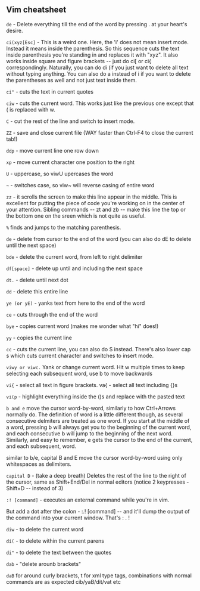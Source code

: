 ## Vim cheatsheet

```de``` - Delete everything till the end of the word by pressing . at your heart's desire.

```ci(xyz[Esc]``` - This is a weird one. Here, the 'i' does not mean insert mode. Instead it means inside the parenthesis. So this sequence cuts the text inside parenthesis you're standing in and replaces it with "xyz". It also works inside square and figure brackets -- just do ci[ or ci{ correspondingly. Naturally, you can do di (if you just want to delete all text without typing anything. You can also do a instead of i if you want to delete the parentheses as well and not just text inside them.

```ci"``` - cuts the text in current quotes

```ciw``` - cuts the current word. This works just like the previous one except that ( is replaced with w.

```C``` - cut the rest of the line and switch to insert mode.

```ZZ``` - save and close current file (WAY faster than Ctrl-F4 to close the current tab!)

```ddp``` - move current line one row down

```xp``` - move current character one position to the right

```U``` - uppercase, so viwU upercases the word

```~``` - switches case, so viw~ will reverse casing of entire word

```zz``` - it scrolls the screen to make this line appear in the middle. This is excellent for putting the piece of code you're working on in the center of your attention. Sibling commands -- zt and zb -- make this line the top or the bottom one on the sreen which is not quite as useful.

```%``` finds and jumps to the matching parenthesis.

```de``` - delete from cursor to the end of the word (you can also do dE to delete until the next space)

```bde``` - delete the current word, from left to right delimiter

```df[space]``` - delete up until and including the next space

```dt.``` - delete until next dot

```dd``` - delete this entire line

```ye (or yE)``` - yanks text from here to the end of the word

```ce``` - cuts through the end of the word

```bye``` - copies current word (makes me wonder what "hi" does!)

```yy``` - copies the current line

```cc``` - cuts the current line, you can also do S instead. There's also lower cap s which cuts current character and switches to insert mode.

```viwy or viwc.``` Yank or change current word. Hit w multiple times to keep selecting each subsequent word, use b to move backwards

```vi{``` - select all text in figure brackets. va{ - select all text including {}s

```vi(p``` - highlight everything inside the ()s and replace with the pasted text

```b and e``` move the cursor word-by-word, similarly to how Ctrl+Arrows normally do. The definition of word is a little different though, as several consecutive delmiters are treated as one word. If you start at the middle of a word, pressing b will always get you to the beginning of the current word, and each consecutive b will jump to the beginning of the next word. Similarly, and easy to remember, e gets the cursor to the end of the current, and each subsequent, word.

similar to b/e, capital B and E move the cursor word-by-word using only whitespaces as delimiters.

```capital D``` - (take a deep breath) Deletes the rest of the line to the right of the cursor, same as Shift+End/Del in normal editors (notice 2 keypresses - Shift+D -- instead of 3)

```:! [command]``` - executes an external command while you're in vim.

But add a dot after the colon - :.! [command] -- and it'll dump the output of the command into your current window. That's : . ! 

```diw``` - to delete the current word

```di(``` - to delete within the current parens

```di"``` - to delete the text between the quotes

```dab``` - "delete arounb brackets"

```daB``` for around curly brackets, t for xml type tags, combinations with normal commands are as expected cib/yaB/dit/vat etc
